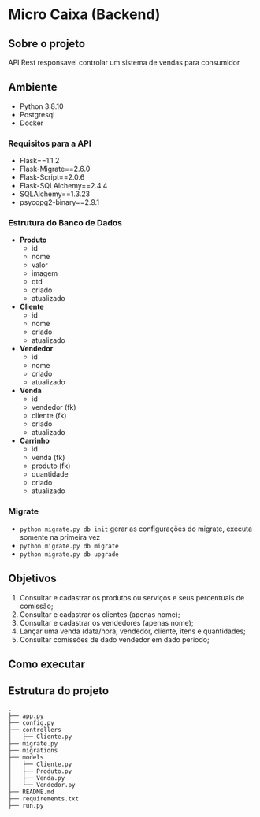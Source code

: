 # Micro Caixa (Backend)

## Sobre o projeto
API Rest responsavel controlar um sistema de vendas para consumidor

## Ambiente
- Python 3.8.10
- Postgresql
- Docker 

### Requisitos para a API
- Flask==1.1.2
- Flask-Migrate==2.6.0
- Flask-Script==2.0.6
- Flask-SQLAlchemy==2.4.4
- SQLAlchemy==1.3.23
- psycopg2-binary==2.9.1

### Estrutura do Banco de Dados 
- **Produto**
   - id
   - nome
   - valor
   - imagem
   - qtd
   - criado
   - atualizado
- **Cliente**
    - id
    - nome
    - criado
    - atualizado
- **Vendedor**
    - id
    - nome
    - criado
    - atualizado
- **Venda**
    - id
    - vendedor (fk)
    - cliente (fk)
    - criado
    - atualizado
- **Carrinho**
    - id
    - venda (fk)
    - produto (fk)
    - quantidade
    - criado
    - atualizado

### Migrate
- ```python migrate.py db init``` gerar as configurações do migrate, executa somente na primeira vez
- ```python migrate.py db migrate```
- ```python migrate.py db upgrade```

## Objetivos

1. Consultar e cadastrar os produtos ou serviços e seus percentuais de comissão;
2. Consultar e cadastrar os clientes (apenas nome);
3. Consultar e cadastrar os vendedores (apenas nome);
4. Lançar uma venda (data/hora, vendedor, cliente, itens e quantidades;
5. Consultar comissões de dado vendedor em dado período;

## Como executar

## Estrutura do projeto
```
.
├── app.py
├── config.py
├── controllers
│   ├── Cliente.py
├── migrate.py
├── migrations
├── models
│   ├── Cliente.py
│   ├── Produto.py
│   ├── Venda.py
│   └── Vendedor.py
├── README.md
├── requirements.txt
├── run.py

```